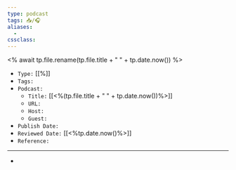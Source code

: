 ```yaml
---
type: podcast
tags: 📥️/🎧️
aliases:
  - 
cssclass: 
---
```


<% await tp.file.rename(tp.file.title + " " + tp.date.now()) %>

- `Type:` [[%]]
- `Tags:` 
- `Podcast:` 
	- `Title:` [[<%(tp.file.title + " " + tp.date.now())%>]]
	- `URL:` 
	- `Host:` 
	- `Guest:` 
- `Publish Date:` 
- `Reviewed Date:` [[<%tp.date.now()%>]]
- `Reference:` 

---

- 
